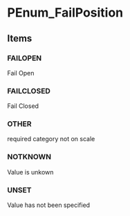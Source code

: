# PEnum_FailPosition

## Items

### FAILOPEN
Fail Open

### FAILCLOSED
Fail Closed

### OTHER
required category not on scale

### NOTKNOWN
Value is unkown

### UNSET
Value has not been specified

